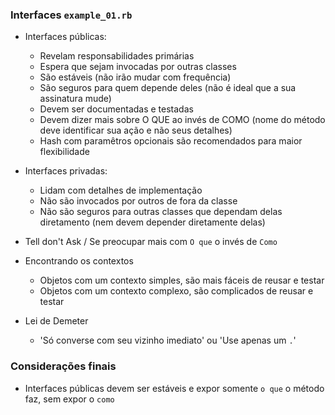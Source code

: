 ### Interfaces `example_01.rb`

- Interfaces públicas:
  - Revelam responsabilidades primárias
  - Espera que sejam invocadas por outras classes
  - São estáveis (não irão mudar com frequência)
  - São seguros para quem depende deles (não é ideal que a sua assinatura mude)
  - Devem ser documentadas e testadas
  - Devem dizer mais sobre O QUE ao invés de COMO (nome do método deve identificar sua ação e não seus detalhes)
  - Hash com paramêtros opcionais são recomendados para maior flexibilidade

- Interfaces privadas:
  - Lidam com detalhes de implementação
  - Não são invocados por outros de fora da classe
  - Não são seguros para outras classes que dependam delas diretamento (nem devem depender diretamente delas)

- Tell don't Ask / Se preocupar mais com `O que` o invés de `Como`

- Encontrando os contextos
  - Objetos com um contexto simples, são mais fáceis de reusar e testar
  - Objetos com um contexto complexo, são complicados de reusar e testar

- Lei de Demeter
  - 'Só converse com seu vizinho imediato' ou 'Use apenas um `.`'

### Considerações finais

- Interfaces públicas devem ser estáveis e expor somente `o que` o método faz, sem expor o `como`
